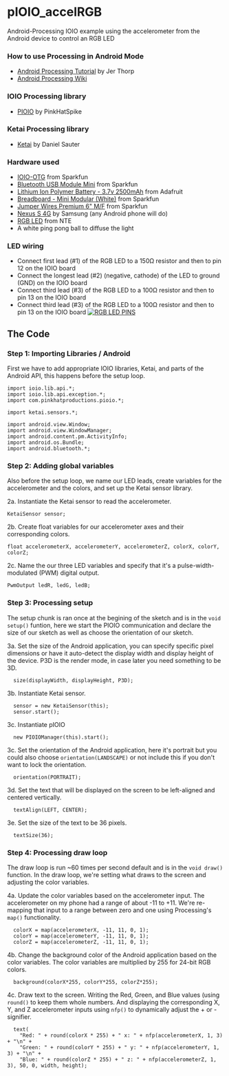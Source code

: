 pIOIO_accelRGB
==============

Android-Processing IOIO example using the accelerometer from the Android device to control an RGB LED

### How to use Processing in Android Mode
   * <a href="http://processing.org/tutorials/android/">Android Processing Tutorial</a> by Jer Thorp
   * <a href="http://wiki.processing.org/w/Android">Android Processing Wiki</a>

### IOIO Processing library
  * <a href="https://github.com/PinkHatSpike/pioio">PIOIO</a> by PinkHatSpike

### Ketai Processing library
  * <a href="https://code.google.com/p/ketai/">Ketai</a> by Daniel Sauter

### Hardware used
  * <a href="https://www.sparkfun.com/products/11343">IOIO-OTG</a> from Sparkfun
  * <a href="https://www.sparkfun.com/products/9434">Bluetooth USB Module Mini</a> from Sparkfun
  * <a href="http://www.adafruit.com/products/328">Lithium Ion Polymer Battery - 3.7v 2500mAh</a> from Adafruit
  * <a href="https://www.sparkfun.com/products/12043">Breadboard - Mini Modular (White)</a> from Sparkfun
  * <a href="https://www.sparkfun.com/products/9140">Jumper Wires Premium 6" M/F</a> from Sparkfun
  * <a href="http://www.amazon.com/Samsung-Nexus-Android-Phone-Sprint/dp/B0050DDVUI">Nexus S 4G</a> by Samsung (any Android phone will do)
  * <a href="http://www.nteinc.com/specs/30100to30199/pdf/nte30115.pdf">RGB LED</a> from NTE
  * A white ping pong ball to diffuse the light

### LED wiring
  * Connect first lead (#1) of the RGB LED to a 150Ω resistor and then to pin 12 on the IOIO board
  * Connect the longest lead (#2) (negative, cathode) of the LED to ground (GND) on the IOIO board
  * Connect third lead (#3) of the RGB LED to a 100Ω resistor and then to pin 13 on the IOIO board
  * Connect third lead (#3) of the RGB LED to a 100Ω resistor and then to pin 13 on the IOIO board
<a href="http://imgur.com/qWdZKr2"><img src="http://i.imgur.com/qWdZKr2.jpg" title="RGB LED PINS" /></a>

## The Code

### Step 1: Importing Libraries / Android
First we have to add appropriate IOIO libraries, Ketai, and parts of the Android API, this happens before the setup loop.
```
import ioio.lib.api.*;
import ioio.lib.api.exception.*;
import com.pinkhatproductions.pioio.*;

import ketai.sensors.*;

import android.view.Window;
import android.view.WindowManager;
import android.content.pm.ActivityInfo;
import android.os.Bundle;
import android.bluetooth.*;
```

### Step 2: Adding global variables
Also before the setup loop, we name our LED leads, create variables for the accelerometer and the colors, and set up the Ketai sensor library.

2a. Instantiate the Ketai sensor to read the accelerometer.
```
KetaiSensor sensor;
```
2b. Create float variables for our accelerometer axes and their corresponding colors.
```
float accelerometerX, accelerometerY, accelerometerZ, colorX, colorY, colorZ;
```
2c. Name the our three LED variables and specify that it's a pulse-width-modulated (PWM) digital output.
```
PwmOutput ledR, ledG, ledB; 
```

### Step 3: Processing setup
The setup chunk is ran once at the begining of the sketch and is in the `void setup()` funtion, here we start the PIOIO communication and declare the size of our sketch as well as choose the orientation of our sketch.

3a. Set the size of the Android application, you can specify specific pixel dimensions or have it auto-detect the display width and display height of the device. P3D is the render mode, in case later you need something to be 3D.
```
  size(displayWidth, displayHeight, P3D);
```
3b. Instantiate Ketai sensor.
```
  sensor = new KetaiSensor(this);
  sensor.start();
```
3c. Instantiate pIOIO
```
  new PIOIOManager(this).start();
```
3c. Set the orientation of the Android application, here it's portrait but you could also choose `orientation(LANDSCAPE)` or not include this if you don't want to lock the orientation.
```
  orientation(PORTRAIT);
```
3d. Set the text that will be displayed on the screen to be left-aligned and centered vertically.
```
  textAlign(LEFT, CENTER);
```
3e. Set the size of the text to be 36 pixels.
```
  textSize(36);
```

### Step 4: Processing draw loop
The draw loop is run ~60 times per second default and is in the `void draw()` function. In the draw loop, we're setting what draws to the screen and adjusting the color variables.

4a. Update the color variables based on the accelerometer input. The accelerometer on my phone had a range of about -11 to +11. We're re-mapping that input to a range between zero and one using Processing's `map()` functionality.
```
  colorX = map(accelerometerX, -11, 11, 0, 1);
  colorY = map(accelerometerY, -11, 11, 0, 1);
  colorZ = map(accelerometerZ, -11, 11, 0, 1);
```
4b. Change the background color of the Android application based on the color variables. The color variables are multiplied by 255 for 24-bit RGB colors.
```
  background(colorX*255, colorY*255, colorZ*255);
```
4c. Draw text to the screen. Writing the Red, Green, and Blue values (using `round()` to keep them whole numbers. And displaying the corresponding X, Y, and Z accelerometer inputs using `nfp()` to dynamically adjust the + or - signifier.
```
  text(
    "Red: " + round(colorX * 255) + " x: " + nfp(accelerometerX, 1, 3) + "\n" +
    "Green: " + round(colorY * 255) + " y: " + nfp(accelerometerY, 1, 3) + "\n" +
    "Blue: " + round(colorZ * 255) + " z: " + nfp(accelerometerZ, 1, 3), 50, 0, width, height);
```
